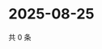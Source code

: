 # 2025-08-25

共 0 条

<!-- BEGIN ZHIHUVIDEO -->
<!-- 最后更新时间 Mon Aug 25 2025 14:18:45 GMT+0800 (China Standard Time) -->

<!-- END ZHIHUVIDEO -->
